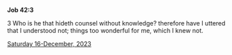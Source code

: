 **Job 42:3**

3 Who is he that hideth counsel without knowledge? therefore have I uttered that I understood not; things too wonderful for me, which I knew not.

[Saturday 16-December, 2023](https://getbible.net/kjv/Job/42/3)
